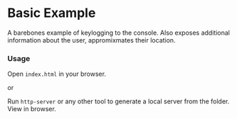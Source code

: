 Basic Example
===

A barebones example of keylogging to the console. Also exposes additional information about the user, appromixmates their location.

### Usage

Open `index.html` in your browser.

or

Run `http-server` or any other tool to generate a local server from the folder. View in browser.

